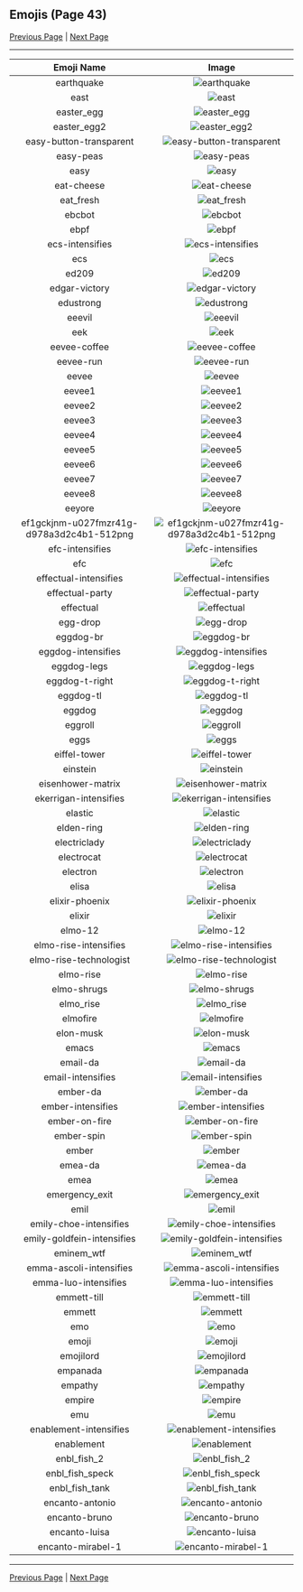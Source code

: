 
## Emojis (Page 43)

[Previous Page](/docs/hc/page-d-0042.md)
  | [Next Page](/docs/hc/page-e-0044.md)

<hr />

|Emoji Name|Image|
| :-: | :-: |
|earthquake| ![earthquake](/emojis/hc/earthquake.gif)|
|east| ![east](/emojis/hc/east.png)|
|easter_egg| ![easter_egg](/emojis/hc/easter_egg.png)|
|easter_egg2| ![easter_egg2](/emojis/hc/easter_egg2.gif)|
|easy-button-transparent| ![easy-button-transparent](/emojis/hc/easy-button-transparent.png)|
|easy-peas| ![easy-peas](/emojis/hc/easy-peas.png)|
|easy| ![easy](/emojis/hc/easy.jpg)|
|eat-cheese| ![eat-cheese](/emojis/hc/eat-cheese.gif)|
|eat_fresh| ![eat_fresh](/emojis/hc/eat_fresh.png)|
|ebcbot| ![ebcbot](/emojis/hc/ebcbot.png)|
|ebpf| ![ebpf](/emojis/hc/ebpf.png)|
|ecs-intensifies| ![ecs-intensifies](/emojis/hc/ecs-intensifies.gif)|
|ecs| ![ecs](/emojis/hc/ecs.png)|
|ed209| ![ed209](/emojis/hc/ed209.jpg)|
|edgar-victory| ![edgar-victory](/emojis/hc/edgar-victory.gif)|
|edustrong| ![edustrong](/emojis/hc/edustrong.png)|
|eeevil| ![eeevil](/emojis/hc/eeevil.png)|
|eek| ![eek](/emojis/hc/eek.png)|
|eevee-coffee| ![eevee-coffee](/emojis/hc/eevee-coffee.png)|
|eevee-run| ![eevee-run](/emojis/hc/eevee-run.gif)|
|eevee| ![eevee](/emojis/hc/eevee.png)|
|eevee1| ![eevee1](/emojis/hc/eevee1.png)|
|eevee2| ![eevee2](/emojis/hc/eevee2.png)|
|eevee3| ![eevee3](/emojis/hc/eevee3.png)|
|eevee4| ![eevee4](/emojis/hc/eevee4.png)|
|eevee5| ![eevee5](/emojis/hc/eevee5.png)|
|eevee6| ![eevee6](/emojis/hc/eevee6.png)|
|eevee7| ![eevee7](/emojis/hc/eevee7.png)|
|eevee8| ![eevee8](/emojis/hc/eevee8.png)|
|eeyore| ![eeyore](/emojis/hc/eeyore.png)|
|ef1gckjnm-u027fmzr41g-d978a3d2c4b1-512png| ![ef1gckjnm-u027fmzr41g-d978a3d2c4b1-512png](/emojis/hc/ef1gckjnm-u027fmzr41g-d978a3d2c4b1-512png.gif)|
|efc-intensifies| ![efc-intensifies](/emojis/hc/efc-intensifies.gif)|
|efc| ![efc](/emojis/hc/efc.gif)|
|effectual-intensifies| ![effectual-intensifies](/emojis/hc/effectual-intensifies.gif)|
|effectual-party| ![effectual-party](/emojis/hc/effectual-party.gif)|
|effectual| ![effectual](/emojis/hc/effectual.png)|
|egg-drop| ![egg-drop](/emojis/hc/egg-drop.png)|
|eggdog-br| ![eggdog-br](/emojis/hc/eggdog-br.png)|
|eggdog-intensifies| ![eggdog-intensifies](/emojis/hc/eggdog-intensifies.gif)|
|eggdog-legs| ![eggdog-legs](/emojis/hc/eggdog-legs.png)|
|eggdog-t-right| ![eggdog-t-right](/emojis/hc/eggdog-t-right.png)|
|eggdog-tl| ![eggdog-tl](/emojis/hc/eggdog-tl.png)|
|eggdog| ![eggdog](/emojis/hc/eggdog.png)|
|eggroll| ![eggroll](/emojis/hc/eggroll.png)|
|eggs| ![eggs](/emojis/hc/eggs.png)|
|eiffel-tower| ![eiffel-tower](/emojis/hc/eiffel-tower.png)|
|einstein| ![einstein](/emojis/hc/einstein.jpg)|
|eisenhower-matrix| ![eisenhower-matrix](/emojis/hc/eisenhower-matrix.png)|
|ekerrigan-intensifies| ![ekerrigan-intensifies](/emojis/hc/ekerrigan-intensifies.gif)|
|elastic| ![elastic](/emojis/hc/elastic.png)|
|elden-ring| ![elden-ring](/emojis/hc/elden-ring.png)|
|electriclady| ![electriclady](/emojis/hc/electriclady.jpg)|
|electrocat| ![electrocat](/emojis/hc/electrocat.png)|
|electron| ![electron](/emojis/hc/electron.png)|
|elisa| ![elisa](/emojis/hc/elisa.png)|
|elixir-phoenix| ![elixir-phoenix](/emojis/hc/elixir-phoenix.png)|
|elixir| ![elixir](/emojis/hc/elixir.png)|
|elmo-12| ![elmo-12](/emojis/hc/elmo-12.png)|
|elmo-rise-intensifies| ![elmo-rise-intensifies](/emojis/hc/elmo-rise-intensifies.gif)|
|elmo-rise-technologist| ![elmo-rise-technologist](/emojis/hc/elmo-rise-technologist.png)|
|elmo-rise| ![elmo-rise](/emojis/hc/elmo-rise.png)|
|elmo-shrugs| ![elmo-shrugs](/emojis/hc/elmo-shrugs.gif)|
|elmo_rise| ![elmo_rise](/emojis/hc/elmo_rise.gif)|
|elmofire| ![elmofire](/emojis/hc/elmofire.gif)|
|elon-musk| ![elon-musk](/emojis/hc/elon-musk.png)|
|emacs| ![emacs](/emojis/hc/emacs.png)|
|email-da| ![email-da](/emojis/hc/email-da.png)|
|email-intensifies| ![email-intensifies](/emojis/hc/email-intensifies.gif)|
|ember-da| ![ember-da](/emojis/hc/ember-da.png)|
|ember-intensifies| ![ember-intensifies](/emojis/hc/ember-intensifies.gif)|
|ember-on-fire| ![ember-on-fire](/emojis/hc/ember-on-fire.gif)|
|ember-spin| ![ember-spin](/emojis/hc/ember-spin.gif)|
|ember| ![ember](/emojis/hc/ember.png)|
|emea-da| ![emea-da](/emojis/hc/emea-da.png)|
|emea| ![emea](/emojis/hc/emea.png)|
|emergency_exit| ![emergency_exit](/emojis/hc/emergency_exit.png)|
|emil| ![emil](/emojis/hc/emil.png)|
|emily-choe-intensifies| ![emily-choe-intensifies](/emojis/hc/emily-choe-intensifies.gif)|
|emily-goldfein-intensifies| ![emily-goldfein-intensifies](/emojis/hc/emily-goldfein-intensifies.gif)|
|eminem_wtf| ![eminem_wtf](/emojis/hc/eminem_wtf.gif)|
|emma-ascoli-intensifies| ![emma-ascoli-intensifies](/emojis/hc/emma-ascoli-intensifies.gif)|
|emma-luo-intensifies| ![emma-luo-intensifies](/emojis/hc/emma-luo-intensifies.gif)|
|emmett-till| ![emmett-till](/emojis/hc/emmett-till.png)|
|emmett| ![emmett](/emojis/hc/emmett.jpg)|
|emo| ![emo](/emojis/hc/emo.gif)|
|emoji| ![emoji](/emojis/hc/emoji.png)|
|emojilord| ![emojilord](/emojis/hc/emojilord.jpg)|
|empanada| ![empanada](/emojis/hc/empanada.png)|
|empathy| ![empathy](/emojis/hc/empathy.jpg)|
|empire| ![empire](/emojis/hc/empire.png)|
|emu| ![emu](/emojis/hc/emu.png)|
|enablement-intensifies| ![enablement-intensifies](/emojis/hc/enablement-intensifies.gif)|
|enablement| ![enablement](/emojis/hc/enablement.png)|
|enbl_fish_2| ![enbl_fish_2](/emojis/hc/enbl_fish_2.png)|
|enbl_fish_speck| ![enbl_fish_speck](/emojis/hc/enbl_fish_speck.png)|
|enbl_fish_tank| ![enbl_fish_tank](/emojis/hc/enbl_fish_tank.png)|
|encanto-antonio| ![encanto-antonio](/emojis/hc/encanto-antonio.png)|
|encanto-bruno| ![encanto-bruno](/emojis/hc/encanto-bruno.png)|
|encanto-luisa| ![encanto-luisa](/emojis/hc/encanto-luisa.png)|
|encanto-mirabel-1| ![encanto-mirabel-1](/emojis/hc/encanto-mirabel-1.png)|

<hr/>

[Previous Page](/docs/hc/page-d-0042.md)
  | [Next Page](/docs/hc/page-e-0044.md)